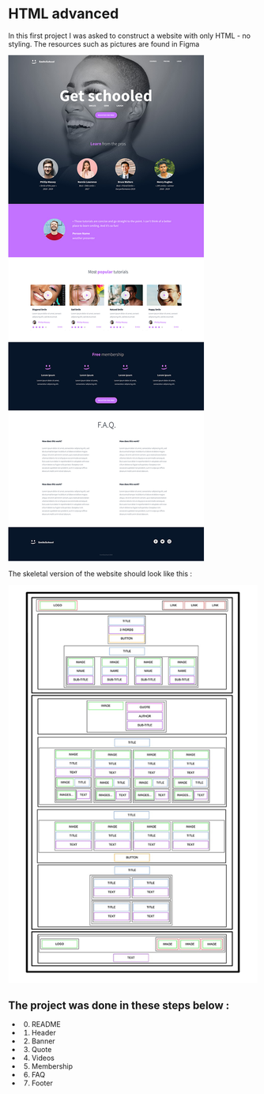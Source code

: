 # HTML advanced
In this first project I was asked to construct a website with only HTML - no styling.
The resources such as pictures are found in Figma

![the original website](./images/image.png)

The skeletal version of the website should look like this :

![alt text](./images/skeleton.png)

## The project was done in these steps below :

- 0. README
- 1. Header
- 2. Banner
- 3. Quote
- 4. Videos
- 5. Membership
- 6. FAQ
- 7. Footer
